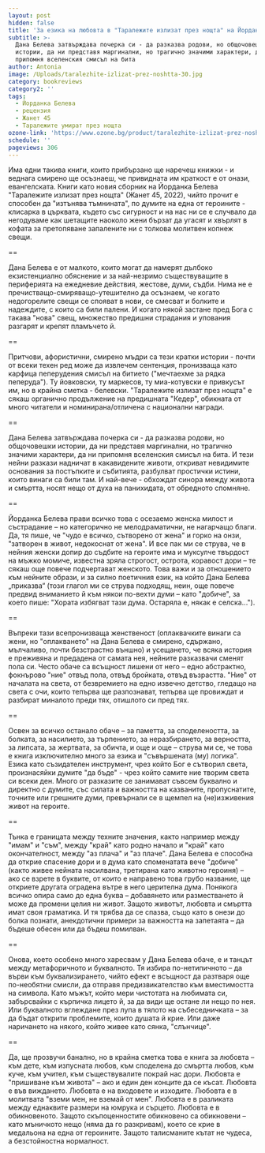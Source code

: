 ```yaml
---
layout: post
hidden: false
title: 'За езика на любовта в "Таралежите излизат през нощта" на Йорданка Белева '
subtitle: >-
  Дана Белева затвърждава почерка си - да разказва родови, но общочовешки
  истории, да ни представя маргинални, но трагично значими характери, да ни
  припомня вселенския смисъл на бита
author: Antonia
image: /Uploads/taralezhite-izlizat-prez-noshtta-30.jpg
category: bookreviews
category2: ''
tags:
  - Йорданка Белева
  - рецензия
  - Жанет 45
  - Таралежите умират през нощта
ozone-link: 'https://www.ozone.bg/product/taralezhite-izlizat-prez-noshtta/'
schedule: ''
pageviews: 306
---
```

Има едни такива книги, които прибързано ще наречеш книжки - и веднага смирено ще осъзнаеш, че привидната им краткост е от онази, евангелската. Книги като новия сборник на Йорданка Белева "Таралежите излизат през нощта" (Жанет 45, 2022), чийто прочит е способен да "изтънява тъмнината", по думите на една от героините - клисарка в църквата, където със сигурност и на нас ни се е случвало да негодуваме как шетащите наоколо жени бързат да угасят и хвърлят в кофата за претопяване запалените ни с толкова молитвен копнеж свещи. 

\==

Дана Белева е от малкото, които могат да намерят дълбоко екзистенциално обяснение и за най-незримо съществуващите в периферията на ежедневие действия, жестове, думи, съдби. Нима не е пречистващо-смиряващо-утешително да осъзнаем, че когато недогорелите свещи се спояват в нови, се смесват и болките и надеждите, с които са били палени. И когато някой застане пред Бога с такава "нова" свещ, множество предишни страдания и упования разгарят и крепят пламъчето й. 

\==

Притчови, афористични, смирено мъдри са тези кратки истории - почти от всеки техен ред може да извлечем сентенция, пронизваща като карфица пеперудения смисъл на битието ("мечтаехме за рядка пеперуда"). Ту йовковски, ту маркесов, ту миа-котувски е привкусът им, но в крайна сметка - белевски. "Таралежите излизат през нощта" е сякаш органично продължение на предишната "Кедер", обикната от много читатели и номинирана/отличена с национални награди. 

\==

Дана Белева затвърждава почерка си - да разказва родови, но общочовешки истории, да ни представя маргинални, но трагично значими характери, да ни припомня вселенския смисъл на бита. И тези нейни разкази надничат в какавидените животи, откриват невидимите основания за постъпките и събитията, разбулват простички истини, които винаги са били там. И най-вече - обхождат синора между живота и смъртта, носят нещо от духа на панихидата, от обредното спомняне.  

\==

Йорданка Белева прави всичко това с осезаемо женска милост и състрадание – но категорично не мелодраматични, не нагарчащо благи. Да, тя пише, че "чудо е всичко, сътворено от жена" и горко на онзи, "затворен в живот, недокоснат от жена". И все пак ми се струва, че в нейния женски допир до съдбите на героите има и муксулче твърдост на мъжко момиче, известна зряла строгост, острота, коравост дори – те сякаш още повече подчертават женското. Това важи и за отношението към нейните образи, и за силно поетичния език, на който Дана Белева „приказва“ (този глагол ми се струва подходящ, неин, още повече предвид вниманието й към някои по-вехти думи – като "добиче", за което пише: "Хората избягват тази дума. Остаряла е, някак е селска...").  

\==

Въпреки тази всепронизваща женственост (оплаквачките винаги са жени, но "оплакването" на Дана Белева е смирено, сдържано, мълчаливо, почти безстрастно външно) и усещането, че всяка история е преживяна и предадена от самата нея, нейните разказвачи сменят пола си. Често обаче са всъщност лишени от него – едно абстрактно, фокнърово "ние" отвъд пола, отвъд бройката, отвъд възрастта. "Ние" от началата на света, от безвремието на едно извечно детство, гледащо на света с очи, които тепърва ще разпознават, тепърва ще провиждат и разбират миналото преди тях, отишлото си пред тях.   

\==

Освен за всичко останало обаче – за паметта, за споделеността, за болката, за насилието, за търпението, за неразбирането, за верността, за липсата, за жертвата, за обичта, и още и още – струва ми се, че това е книга изключително много за езика и "съвършената (му) логика". Езика като съзидателен инструмент, чрез който Бог е сътворил света, произнасяйки думите "да бъде" - чрез който самите ние творим света си всеки ден. Много от разказите се занимават съвсем буквално и директно с думите, със силата и важността на казваните, пропуснатите, точните или грешните думи, превърнали се в щемпел на (не)изживения живот на героите. 

\==

Тънка е границата между техните значения, както например между "имам" и "съм", между "край" като родно начало и "край" като окончателност, между "аз плача" и "аз плаче". Дана Белева е способна да открие спасение дори и в дума като споменатата вече "добиче" (както живее нейната насилвана, третирана като животно героиня) – ако се взрете в буквите, от които е направено това грубо название, ще откриете другата оградена вътре в него церителна дума. Понякога всичко опира само до една буква – добавянето или разместването й може да промени целия ни живот. Защото животът, любовта и смъртта имат своя граматика. И тя трябва да се спазва, също като в онези до болка познати, анекдотични примери за важността на запетаята – да бъдеше обесен или да бъдеш помилван.  

\==

Онова, което особено много харесвам у Дана Белева обаче, е и танцът между метафоричното и буквалното. Тя избира по-нетипичното – да върви към буквализирането, чийто ефект е всъщност да разтваря още по-необятни смисли, да отправя предизвикателство към вместимостта на символа. Като мъжът, който мери чистотата на любимата си, забърсвайки с кърпичка лицето й, за да види ще остане ли нещо по нея. Или буквалното вглеждане през лупа в тялото на събеседничката – за да бъдат открити проблемите, които душата й крие. Или даже наричането на някого, който живее като сянка, "слънчице".

\==

Да, ще прозвучи банално, но в крайна сметка това е книга за любовта – към дете, към изпусната любов, към споделена до смъртта любов, към куче, към учител, към съществувалите покрай нас дори. Любовта е "пришиване към живота" – ако и един ден конците да се късат. Любовта е във виждането. Любовта е на входовете и изходите. Любовта е в молитвата "вземи мен, не вземай от мен". Любовта е в разликата между еднаквите размери на юмрука и сърцето. Любовта е в обикновеното. Защото скъпоценностите обикновено са обикновени – като мъничкото нещо (няма да го разкривам), което се крие в медальона на една от героините. Защото талисманите кътат не чудеса, а безстойностна нормалност.